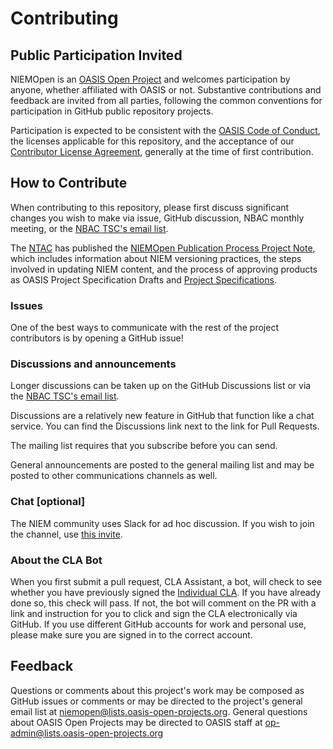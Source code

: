# Contributing

## Public Participation Invited

NIEMOpen is an [OASIS Open Project](https://www.oasis-open.org/open-projects/) and welcomes participation by anyone, whether affiliated with OASIS or not. Substantive contributions and feedback are invited from all parties, following the common conventions for participation in GitHub public repository projects.

Participation is expected to be consistent with the [OASIS Code of Conduct](https://www.oasis-open.org/policies-guidelines/oasis-participants-code-of-conduct/), the licenses applicable for this repository, and the acceptance of our [Contributor License Agreement](https://cla-assistant.io/niemopen/niem-models), generally at the time of first contribution.

## How to Contribute

When contributing to this repository, please first discuss significant changes you wish to make via issue, GitHub discussion, NBAC monthly meeting, or the [NBAC TSC's email list](mailto:niemopen-nbactsc@lists.oasis-open-projects.org).

The [NTAC](https://github.com/niemopen/ntac-admin/tree/main) has published the [NIEMOpen Publication Process Project Note](https://github.com/niemopen/ntac-admin/blob/main/project-notes/docs/niem-pubs-v1.0-pn01/niem-pubs-v1.0-pn01.md), which includes information about NIEM versioning practices, the steps involved in updating NIEM content, and the process of approving products as OASIS Project Specification Drafts and [Project Specifications](https://www.oasis-open.org/policies-guidelines/oasis-defined-terms-2018-05-22/#dProj-spec).

### Issues

One of the best ways to communicate with the rest of the project contributors is by opening a GitHub issue!

### Discussions and announcements

Longer discussions can be taken up on the GitHub Discussions list or via the [NBAC TSC's email list](mailto:niemopen-nbactsc@lists.oasis-open-projects.org).

Discussions are a relatively new feature in GitHub that function like a chat service. You can find the Discussions link next to the link for Pull Requests.

The mailing list requires that you subscribe before you can send.

General announcements are posted to the general mailing list and may be posted to other communications channels as well.

### Chat [optional]

The NIEM community uses Slack for ad hoc discussion. If you wish to join the channel, use [this invite](https://join.slack.com/t/niemopen/shared_invite/zt-1euq4c3a9-dBhPg7k2UTSNllCyEYJU9Q).

### About the CLA Bot

When you first submit a pull request, CLA Assistant, a bot, will check to see whether you have previously signed the [Individual CLA](https://github.com/oasis-open-projects/documentation/blob/master/policy/clas-and-special-covenant.md). If you have already done so, this check will pass. If not, the bot will comment on the PR with a link and instruction for you to click and sign the CLA electronically via GitHub. If you use different GitHub accounts for work and personal use, please make sure you are signed in to the correct account.

## Feedback

Questions or comments about this project's work may be composed as GitHub issues or comments or may be directed to the project's general email list at niemopen@lists.oasis-open-projects.org. General questions about OASIS Open Projects may be directed to OASIS staff at op-admin@lists.oasis-open-projects.org
